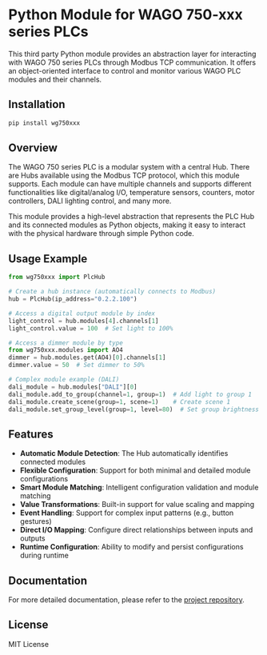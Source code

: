 # Python Module for WAGO 750-xxx series PLCs

This third party Python module provides an abstraction layer for interacting with WAGO 750 series PLCs through Modbus TCP communication. It offers an object-oriented interface to control and monitor various WAGO PLC modules and their channels.

## Installation

```bash
pip install wg750xxx
```

## Overview

The WAGO 750 series PLC is a modular system with a central Hub. There are Hubs available using the Modbus TCP protocol, which this module supports. Each module can have multiple channels and supports different functionalities like digital/analog I/O, temperature sensors, counters, motor controllers, DALI lighting control, and many more.

This module provides a high-level abstraction that represents the PLC Hub and its connected modules as Python objects, making it easy to interact with the physical hardware through simple Python code.

## Usage Example

```python
from wg750xxx import PlcHub

# Create a hub instance (automatically connects to Modbus)
hub = PlcHub(ip_address="0.2.2.100")

# Access a digital output module by index
light_control = hub.modules[4].channels[1]
light_control.value = 100  # Set light to 100%

# Access a dimmer module by type
from wg750xxx.modules import AO4
dimmer = hub.modules.get(AO4)[0].channels[1]
dimmer.value = 50  # Set dimmer to 50%

# Complex module example (DALI)
dali_module = hub.modules["DALI"][0]
dali_module.add_to_group(channel=1, group=1)  # Add light to group 1
dali_module.create_scene(group=1, scene=1)    # Create scene 1
dali_module.set_group_level(group=1, level=80)  # Set group brightness
```

## Features

- **Automatic Module Detection**: The Hub automatically identifies connected modules
- **Flexible Configuration**: Support for both minimal and detailed module configurations
- **Smart Module Matching**: Intelligent configuration validation and module matching
- **Value Transformations**: Built-in support for value scaling and mapping
- **Event Handling**: Support for complex input patterns (e.g., button gestures)
- **Direct I/O Mapping**: Configure direct relationships between inputs and outputs
- **Runtime Configuration**: Ability to modify and persist configurations during runtime

## Documentation

For more detailed documentation, please refer to the [project repository](https://github.com/yourusername/python-wg750xxx).

## License

MIT License
